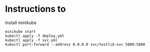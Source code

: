 # Instructions to 

Install minikube
```
minikube start
kubectl apply -f deploy.yml
kubectl apply -f svc.yml
kubectl port-forward --address 0.0.0.0 svc/testlib-svc 5000:5000
```